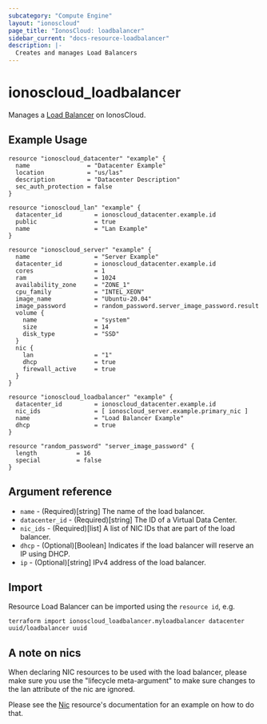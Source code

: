 ```yaml
---
subcategory: "Compute Engine"
layout: "ionoscloud"
page_title: "IonosCloud: loadbalancer"
sidebar_current: "docs-resource-loadbalancer"
description: |-
  Creates and manages Load Balancers
---
```


# ionoscloud_loadbalancer

Manages a [Load Balancer](https://docs.ionos.com/cloud/network-services/application-load-balancer/overview) on IonosCloud.

## Example Usage

```hcl
resource "ionoscloud_datacenter" "example" {
  name                = "Datacenter Example"
  location            = "us/las"
  description         = "Datacenter Description"
  sec_auth_protection = false
}

resource "ionoscloud_lan" "example" {
  datacenter_id         = ionoscloud_datacenter.example.id
  public                = true
  name                  = "Lan Example"
}

resource "ionoscloud_server" "example" {
  name                  = "Server Example"
  datacenter_id         = ionoscloud_datacenter.example.id
  cores                 = 1
  ram                   = 1024
  availability_zone     = "ZONE_1"
  cpu_family            = "INTEL_XEON"
  image_name            = "Ubuntu-20.04"
  image_password        = random_password.server_image_password.result
  volume {
    name                = "system"
    size                = 14
    disk_type           = "SSD"
  }
  nic {
    lan                 = "1"
    dhcp                = true
    firewall_active     = true
  }
}

resource "ionoscloud_loadbalancer" "example" {
  datacenter_id         = ionoscloud_datacenter.example.id
  nic_ids               = [ ionoscloud_server.example.primary_nic ]
  name                  = "Load Balancer Example"
  dhcp                  = true
}

resource "random_password" "server_image_password" {
  length           = 16
  special          = false
}
```

## Argument reference

* `name` - (Required)[string] The name of the load balancer.
* `datacenter_id` - (Required)[string] The ID of a Virtual Data Center.
* `nic_ids` - (Required)[list] A list of NIC IDs that are part of the load balancer.
* `dhcp` - (Optional)[Boolean] Indicates if the load balancer will reserve an IP using DHCP.
* `ip` - (Optional)[string] IPv4 address of the load balancer.

## Import

Resource Load Balancer can be imported using the `resource id`, e.g.

```shell
terraform import ionoscloud_loadbalancer.myloadbalancer datacenter uuid/loadbalancer uuid
```

## A note on nics

When declaring NIC resources to be used with the load balancer, please make sure
you use the "lifecycle meta-argument" to make sure changes to the lan attribute
of the nic are ignored. 

Please see the [Nic](nic.md) resource's documentation for an example on how to do that. 